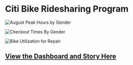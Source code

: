 # Citi Bike Ridesharing Program



![August Peak Hours by Gender](https://user-images.githubusercontent.com/87907584/140523847-5b68c912-0a03-42e1-87f9-01c015f1fc12.PNG)


![Checkout Times By Gender](https://user-images.githubusercontent.com/87907584/140524055-38e11366-11ed-47cf-8fe9-1103c2514d7c.PNG)

![Bike Utilization for Repair](https://user-images.githubusercontent.com/87907584/140524115-39167903-8be2-4a6c-a6e3-bff6075c86d4.PNG)







## [View the Dashboard and Story Here](https://public.tableau.com/app/profile/sharona7769/viz/CitibikeChallenge_16356510573400/NYCCitibike)
